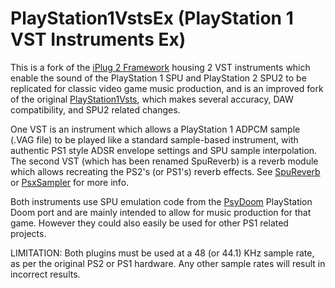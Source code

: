 # PlayStation1VstsEx (PlayStation 1 VST Instruments Ex)

This is a fork of the [iPlug 2 Framework](https://github.com/iplug2/iplug2) housing 2 VST instruments which enable the sound of the PlayStation 1 SPU and PlayStation 2 SPU2 to be replicated for classic video game music production, and is an improved fork of the original [PlayStation1Vsts](https://github.com/BodbDearg/PlayStation1Vsts), which makes several accuracy, DAW compatibility, and SPU2 related changes.

One VST is an instrument which allows a PlayStation 1 ADPCM sample (.VAG file) to be played like a standard sample-based instrument, with authentic PS1 style ADSR envelope settings and SPU sample interpolation. The second VST (which has been renamed SpuReverb) is a reverb module which allows recreating the PS2's (or PS1's) reverb effects.
See [SpuReverb](https://github.com/jthecodebuilder/PlayStation1VstsEx/tree/master/Plugins/PsxReverb) or [PsxSampler](https://github.com/jthecodebuilder/PlayStation1VstsEx/tree/master/Plugins/PsxSampler) for more info.

Both instruments use SPU emulation code from the [PsyDoom](https://github.com/BodbDearg/PsyDoom) PlayStation Doom port and are mainly intended to allow for music production for that game. However they could also easily be used for other PS1 related projects.

LIMITATION: Both plugins must be used at a 48 (or 44.1) KHz sample rate, as per the original PS2 or PS1 hardware. Any other sample rates will result in incorrect results.
